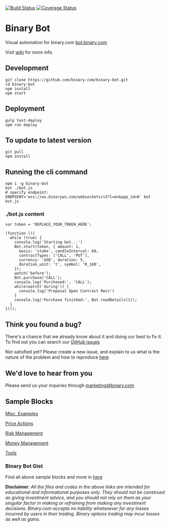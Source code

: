 [![Build Status](https://travis-ci.org/binary-com/binary-bot.svg?branch=master)](https://travis-ci.org/binary-com/binary-bot)
[![Coverage Status](https://coveralls.io/repos/github/binary-com/binary-bot/badge.svg?branch=master)](https://coveralls.io/github/binary-com/binary-bot?branch=master)

# Binary Bot

Visual automation for binary.com [bot.binary.com](https://bot.binary.com)

Visit [wiki](https://github.com/binary-com/binary-bot/wiki) for more info.

## Development

```
git clone https://github.com/binary-com/binary-bot.git
cd binary-bot
npm install
npm start
```

## Deployment 

```
gulp test-deploy
npm run deploy
```

## To update to latest version

```
git pull
npm install
```

## Running the cli command

```
npm i -g binary-bot
bot ./bot.js
# specify endpoint:
ENDPOINT='wss://ws.binaryws.com/websockets/v3?l=en&app_id=0' bot bot.js
```

### ./bot.js content
```
var token = 'REPLACE_YOUR_TOKEN_HERE';

(function (){
  while (true) {
    console.log('Starting bot...')
    Bot.start(token, { amount: 1,
      basis: 'stake', candleInterval: 60,
      contractTypes: ['CALL', 'PUT'],
      currency: 'USD', duration: 5,
      duration_unit: 't', symbol: 'R_100',
    });
    watch('before');
    Bot.purchase('CALL');
    console.log('Purchased:', 'CALL');
    while(watch('during')) {
      console.log('Proposal Open Contract Recv')
    }
    console.log('Purchase finished:', Bot.readDetails(1));
  }
})();
```

## Think you found a bug?

There's a chance that we already know about it and doing our best to fix it. To find out you can search our [GitHub issues](https://github.com/binary-com/binary-bot/issues)

Not satisfied yet? Please create a new issue, and explain to us what is the nature of the problem and how to reproduce [here](https://github.com/binary-com/binary-bot/issues/new)

## We'd love to hear from you

Please send us your inquiries through marketing@binary.com

## Sample Blocks

[Misc. Examples](https://gist.github.com/aminmarashi/dfabc8eadfaf77bf270b0318f03ea8bb)

[Price Actions](https://gist.github.com/aminmarashi/094961982556d36639b9055a1d40ec06)

[Risk Management](https://gist.github.com/aminmarashi/0feb52b5802519cd4157b612d9bd3471)

[Money Management](https://gist.github.com/aminmarashi/8cfc8554f894311e9a80480d28882bf2)

[Tools](https://gist.github.com/aminmarashi/7cd7be9f3ce9004de767f4d4f6a6c5a0)

### Binary Bot Gist
Find all above sample blocks and more in [here](https://gist.github.com/aminmarashi)

**Disclaimer**: _All the files and codes in the above links are intended for educational and informational purposes only. They should not be construed as giving investment advice, and you should not rely on them as your singular factor in making or refraining from making any investment decisions. Binary.com accepts no liability whatsoever for any losses incurred by users in their trading. Binary options trading may incur losses as well as gains._


